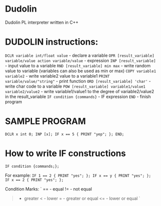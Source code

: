 # Dudolin
Dudolin PL interpreter written in C++

# DUDOLIN instructions:
`DCLR variable int/float value` - declare a variable
`OPR [result_variable] variable/value action variable/value` - expression
`INP [result_variable]` - input value to a variable
`RND [result_variable] min max` - write random value to variable (variables can also be used as min or max)
`COPY variable1 variable2` - write variable2 value to a variable1
`PRINT variable/value/"string"` - print function
`ORD [result_variable] 'char'` - write char code to a variable
`POW [result_variable] variable1/value1 variable2/value2` - write variable1/value1 to the degree of variable2/value2 in the result_variable
`IF condition {commands}` - IF expression
`END` - finish program

# SAMPLE PROGRAM

`
DCLR x int 0;
INP [x];
IF x == 5 { PRINT "yep"; };
END;
`

# How to write IF constructions

`IF condition {commands;};`

For example:
`
IF 1 == 2 { PRINT "yes"; };
IF x == y { PRINT "yes"; };
IF x == 2 { PRINT "yes"; };
`

Condition Marks:
`
== - equal
!= - not equal
> - greater
< - lower
>= - greater or equal
<= - lower or equal
`
